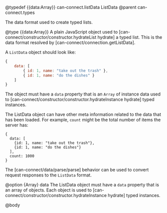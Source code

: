 @typedef {{data:Array<Object>}} can-connect.listData ListData
@parent can-connect.types

The data format used to create typed lists.  

@type {{data:Array<Object>}} A plain JavaScript object used to [can-connect/constructor/constructor.hydrateList hydrate] 
a typed list.  This is the data format resolved by [can-connect/connection.getListData].

A `ListData` object should look like:

```js
{
	data: [
		{ id: 1, name: "take out the trash" },
		{ id: 1, name: "do the dishes" }
	]
}
```

The object must have a `data` property that is an `Array` of
instance data used to [can-connect/constructor/constructor.hydrateInstance hydrate] typed instances.  

The ListData object can have other meta information related to the data
that has been loaded.  For example, `count` might be the total
number of items the server has:

```
{
  data: [
    {id: 1, name: "take out the trash"},
    {id: 1, name: "do the dishes"}
  ],
  count: 1000
}
```

The [can-connect/data/parse/parse] behavior can be used to convert request responses to the `ListData` format.

  @option {Array<Object>} data The ListData object must have a `data` property that is an array of objects.  Each
  object is used to [can-connect/constructor/constructor.hydrateInstance hydrate] typed instances.

@body
